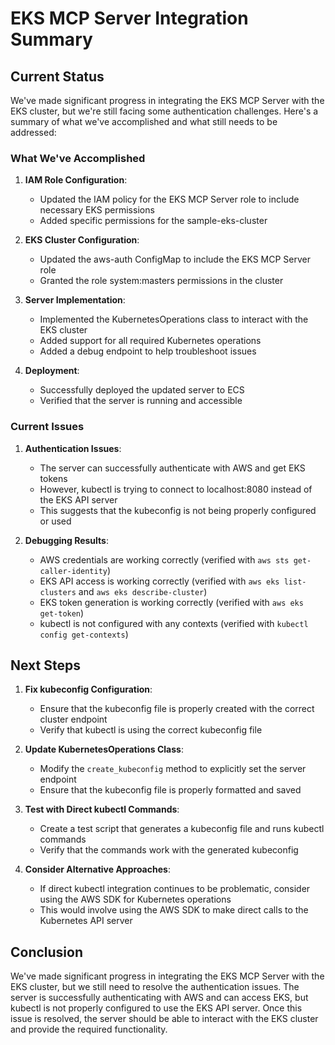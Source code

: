 # EKS MCP Server Integration Summary

## Current Status

We've made significant progress in integrating the EKS MCP Server with the EKS cluster, but we're still facing some authentication challenges. Here's a summary of what we've accomplished and what still needs to be addressed:

### What We've Accomplished

1. **IAM Role Configuration**:
   - Updated the IAM policy for the EKS MCP Server role to include necessary EKS permissions
   - Added specific permissions for the sample-eks-cluster

2. **EKS Cluster Configuration**:
   - Updated the aws-auth ConfigMap to include the EKS MCP Server role
   - Granted the role system:masters permissions in the cluster

3. **Server Implementation**:
   - Implemented the KubernetesOperations class to interact with the EKS cluster
   - Added support for all required Kubernetes operations
   - Added a debug endpoint to help troubleshoot issues

4. **Deployment**:
   - Successfully deployed the updated server to ECS
   - Verified that the server is running and accessible

### Current Issues

1. **Authentication Issues**:
   - The server can successfully authenticate with AWS and get EKS tokens
   - However, kubectl is trying to connect to localhost:8080 instead of the EKS API server
   - This suggests that the kubeconfig is not being properly configured or used

2. **Debugging Results**:
   - AWS credentials are working correctly (verified with `aws sts get-caller-identity`)
   - EKS API access is working correctly (verified with `aws eks list-clusters` and `aws eks describe-cluster`)
   - EKS token generation is working correctly (verified with `aws eks get-token`)
   - kubectl is not configured with any contexts (verified with `kubectl config get-contexts`)

## Next Steps

1. **Fix kubeconfig Configuration**:
   - Ensure that the kubeconfig file is properly created with the correct cluster endpoint
   - Verify that kubectl is using the correct kubeconfig file

2. **Update KubernetesOperations Class**:
   - Modify the `create_kubeconfig` method to explicitly set the server endpoint
   - Ensure that the kubeconfig file is properly formatted and saved

3. **Test with Direct kubectl Commands**:
   - Create a test script that generates a kubeconfig file and runs kubectl commands
   - Verify that the commands work with the generated kubeconfig

4. **Consider Alternative Approaches**:
   - If direct kubectl integration continues to be problematic, consider using the AWS SDK for Kubernetes operations
   - This would involve using the AWS SDK to make direct calls to the Kubernetes API server

## Conclusion

We've made significant progress in integrating the EKS MCP Server with the EKS cluster, but we still need to resolve the authentication issues. The server is successfully authenticating with AWS and can access EKS, but kubectl is not properly configured to use the EKS API server. Once this issue is resolved, the server should be able to interact with the EKS cluster and provide the required functionality.
